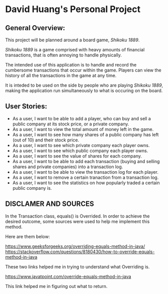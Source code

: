 # David Huang's Personal Project

## General Overview:

This project will be planned around a board game, *Shikoku 1889*.

*Shikoku 1889* is a game comprised with heavy amounts of financial transactions, that is often annoying to handle physically.

The intended use of this application is to handle and record the cumbersome transactions that occur within the game. Players can view the history of all the transactions in the game at any time. 

It is inteded to be used on the side by people who are playing *Shikoku 1889*, making the application run simultaneously to what is occuring on the board.


## User Stories:

- As a user, I want to be able to add a player, who can buy and sell a public company at its stock price, or a private company.
- As a user, I want to view the total amount of money left in the game.
- As a user, I want to see how many shares of a public company has left (out of 10) and their stock price.
- As a user, I want to see which private company each player owns. 
- As a user, I want to see which public company each player owns. 
- As a user, I want to see the value of shares for each company.
- As a user, I want to be able to add each transaction (buying and selling shares and private companies) into a transaction log.
- As a user, I want to be able to view the transaction log for each player.
- As a user, I want to remove a certain tranaction from a transaction log.
- As a user, I want to see the statistics on how popularly traded a certain public company is.

## DISCLAMER AND SOURCES

In the Transaction class, equals() is Overrided. In order to achieve the desired outcome, some sources were used to help me implement this method.

Here are them below:

https://www.geeksforgeeks.org/overriding-equals-method-in-java/
https://stackoverflow.com/questions/8180430/how-to-override-equals-method-in-java

These two links helped me in trying to understand what Overriding is.

https://www.javatpoint.com/override-equals-method-in-java

This link helped me in figuring out what to return.








